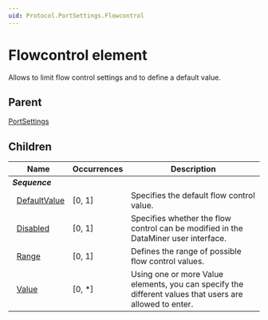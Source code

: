 ```yaml
---
uid: Protocol.PortSettings.Flowcontrol
---
```


# Flowcontrol element

Allows to limit flow control settings and to define a default value.

## Parent

[PortSettings](xref:Protocol.PortSettings)

## Children

|Name|Occurrences|Description|
|--- |--- |--- |
|***Sequence***|||
|&nbsp;&nbsp;[DefaultValue](xref:Protocol.PortSettings.Flowcontrol.DefaultValue)|[0, 1]|Specifies the default flow control value.|
|&nbsp;&nbsp;[Disabled](xref:Protocol.PortSettings.Flowcontrol.Disabled)|[0, 1]|Specifies whether the flow control can be modified in the DataMiner user interface.|
|&nbsp;&nbsp;[Range](xref:Protocol.PortSettings.Flowcontrol.Range)|[0, 1]|Defines the range of possible flow control values.|
|&nbsp;&nbsp;[Value](xref:Protocol.PortSettings.Flowcontrol.Value)|[0, *]|Using one or more Value elements, you can specify the different values that users are allowed to enter.|
